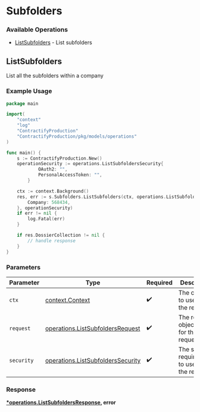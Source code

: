 # Subfolders

### Available Operations

* [ListSubfolders](#listsubfolders) - List subfolders

## ListSubfolders

List all the subfolders within a company

### Example Usage

```go
package main

import(
	"context"
	"log"
	"ContractifyProduction"
	"ContractifyProduction/pkg/models/operations"
)

func main() {
    s := ContractifyProduction.New()
    operationSecurity := operations.ListSubfoldersSecurity{
            OAuth2: "",
            PersonalAccessToken: "",
        }

    ctx := context.Background()
    res, err := s.Subfolders.ListSubfolders(ctx, operations.ListSubfoldersRequest{
        Company: 568434,
    }, operationSecurity)
    if err != nil {
        log.Fatal(err)
    }

    if res.DossierCollection != nil {
        // handle response
    }
}
```

### Parameters

| Parameter                                                                              | Type                                                                                   | Required                                                                               | Description                                                                            |
| -------------------------------------------------------------------------------------- | -------------------------------------------------------------------------------------- | -------------------------------------------------------------------------------------- | -------------------------------------------------------------------------------------- |
| `ctx`                                                                                  | [context.Context](https://pkg.go.dev/context#Context)                                  | :heavy_check_mark:                                                                     | The context to use for the request.                                                    |
| `request`                                                                              | [operations.ListSubfoldersRequest](../../models/operations/listsubfoldersrequest.md)   | :heavy_check_mark:                                                                     | The request object to use for the request.                                             |
| `security`                                                                             | [operations.ListSubfoldersSecurity](../../models/operations/listsubfolderssecurity.md) | :heavy_check_mark:                                                                     | The security requirements to use for the request.                                      |


### Response

**[*operations.ListSubfoldersResponse](../../models/operations/listsubfoldersresponse.md), error**

